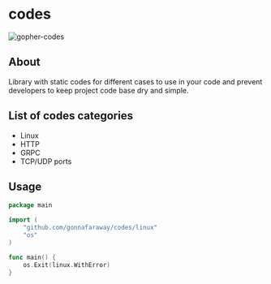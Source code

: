 # codes
![gopher-codes](https://github.com/gonnafaraway/codes/assets/35832930/fb27d3da-8e7d-4242-ab06-7a8871dd0460)


## About
Library with static codes for different cases to use in your code and prevent developers to keep project code base dry and simple.
## List of codes categories
* Linux
* HTTP
* GRPC
* TCP/UDP ports
## Usage
```go
package main

import (
	"github.com/gonnafaraway/codes/linux"
	"os"
)

func main() {
	os.Exit(linux.WithError)
}
```
